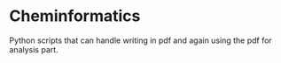 # Cheminformatics
Python scripts that can handle writing in pdf and again using the pdf for analysis part.
